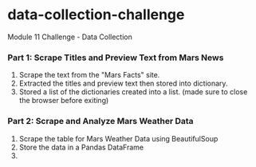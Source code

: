 # data-collection-challenge
Module 11 Challenge - Data Collection

### Part 1: Scrape Titles and Preview Text from Mars News
1. Scrape the text from the "Mars Facts" site.
2. Extracted the titles and preview text then stored into dictionary.
3. Stored a list of the dictionaries created into a list. (made sure to close the browser before exiting)

### Part 2: Scrape and Analyze Mars Weather Data
1. Scrape the table for Mars Weather Data using BeautifulSoup
2. Store the data in a Pandas DataFrame
3. 
